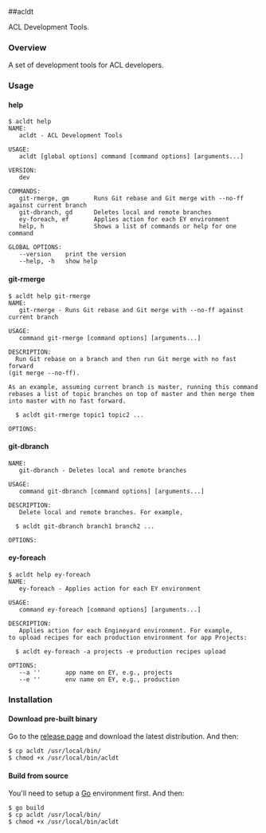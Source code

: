 ##acldt

ACL Development Tools.

### Overview

A set of development tools for ACL developers.

### Usage

#### help

```plain
$ acldt help
NAME:
   acldt - ACL Development Tools

USAGE:
   acldt [global options] command [command options] [arguments...]

VERSION:
   dev

COMMANDS:
   git-rmerge, gm       Runs Git rebase and Git merge with --no-ff against current branch
   git-dbranch, gd      Deletes local and remote branches
   ey-foreach, ef       Applies action for each EY environment
   help, h              Shows a list of commands or help for one command

GLOBAL OPTIONS:
   --version    print the version
   --help, -h   show help
```

#### git-rmerge

```plain
$ acldt help git-rmerge
NAME:
   git-rmerge - Runs Git rebase and Git merge with --no-ff against current branch

USAGE:
   command git-rmerge [command options] [arguments...]

DESCRIPTION:
  Run Git rebase on a branch and then run Git merge with no fast forward
(git merge --no-ff).

As an example, assuming current branch is master, running this command
rebases a list of topic branches on top of master and then merge them
into master with no fast forward.

  $ acldt git-rmerge topic1 topic2 ...

OPTIONS:
```

#### git-dbranch

```
NAME:
   git-dbranch - Deletes local and remote branches

USAGE:
   command git-dbranch [command options] [arguments...]

DESCRIPTION:
   Delete local and remote branches. For example,

  $ acldt git-dbranch branch1 branch2 ...

OPTIONS:
```

#### ey-foreach

```
$ acldt help ey-foreach
NAME:
   ey-foreach - Applies action for each EY environment

USAGE:
   command ey-foreach [command options] [arguments...]

DESCRIPTION:
   Applies action for each Engineyard environment. For example,
to upload recipes for each production environment for app Projects:

  $ acldt ey-foreach -a projects -e production recipes upload

OPTIONS:
   --a ''       app name on EY, e.g., projects
   --e ''       env name on EY, e.g., production
```

### Installation

#### Download pre-built binary

Go to the [release page](https://github.com/acl-services/acldt/releases)
and download the latest distribution. And then:

```plain
$ cp acldt /usr/local/bin/
$ chmod +x /usr/local/bin/acldt
```

#### Build from source

You'll need to setup a [Go](http://code.google.com/p/go/) environment
first. And then:

```plain
$ go build
$ cp acldt /usr/local/bin/
$ chmod +x /usr/local/bin/acldt
```
